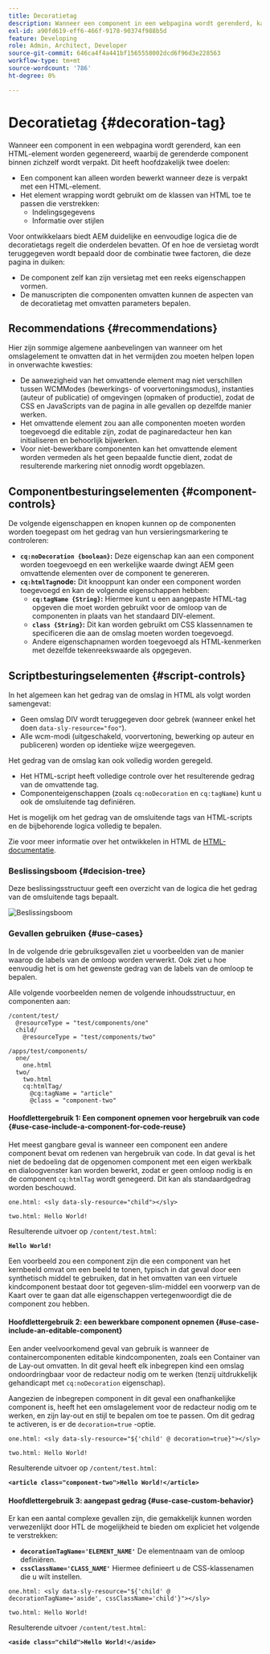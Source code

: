 ```yaml
---
title: Decoratietag
description: Wanneer een component in een webpagina wordt gerenderd, kan een HTML-element worden gegenereerd, waarbij de gerenderde component binnen zichzelf wordt verpakt. Voor ontwikkelaars biedt AEM duidelijke en eenvoudige logica die de decoratietags regelt die onderdelen bevatten.
exl-id: a90fd619-eff6-466f-9178-90374f988b5d
feature: Developing
role: Admin, Architect, Developer
source-git-commit: 646ca4f4a441bf1565558002dcd6f96d3e228563
workflow-type: tm+mt
source-wordcount: '786'
ht-degree: 0%

---
```


# Decoratietag {#decoration-tag}

Wanneer een component in een webpagina wordt gerenderd, kan een HTML-element worden gegenereerd, waarbij de gerenderde component binnen zichzelf wordt verpakt. Dit heeft hoofdzakelijk twee doelen:

* Een component kan alleen worden bewerkt wanneer deze is verpakt met een HTML-element.
* Het element wrapping wordt gebruikt om de klassen van HTML toe te passen die verstrekken:
   * Indelingsgegevens
   * Informatie over stijlen

Voor ontwikkelaars biedt AEM duidelijke en eenvoudige logica die de decoratietags regelt die onderdelen bevatten. Of en hoe de versietag wordt teruggegeven wordt bepaald door de combinatie twee factoren, die deze pagina in duiken:

* De component zelf kan zijn versietag met een reeks eigenschappen vormen.
* De manuscripten die componenten omvatten kunnen de aspecten van de decoratietag met omvatten parameters bepalen.

## Recommendations {#recommendations}

Hier zijn sommige algemene aanbevelingen van wanneer om het omslagelement te omvatten dat in het vermijden zou moeten helpen lopen in onverwachte kwesties:

* De aanwezigheid van het omvattende element mag niet verschillen tussen WCMModes (bewerkings- of voorvertoningsmodus), instanties (auteur of publicatie) of omgevingen (opmaken of productie), zodat de CSS en JavaScripts van de pagina in alle gevallen op dezelfde manier werken.
* Het omvattende element zou aan alle componenten moeten worden toegevoegd die editable zijn, zodat de paginaredacteur hen kan initialiseren en behoorlijk bijwerken.
* Voor niet-bewerkbare componenten kan het omvattende element worden vermeden als het geen bepaalde functie dient, zodat de resulterende markering niet onnodig wordt opgeblazen.

## Componentbesturingselementen {#component-controls}

De volgende eigenschappen en knopen kunnen op de componenten worden toegepast om het gedrag van hun versieringsmarkering te controleren:

* **`cq:noDecoration {boolean}`:** Deze eigenschap kan aan een component worden toegevoegd en een werkelijke waarde dwingt AEM geen omvattende elementen over de component te genereren.
* **`cq:htmlTag`node:** Dit knooppunt kan onder een component worden toegevoegd en kan de volgende eigenschappen hebben:
   * **`cq:tagName {String}`:** Hiermee kunt u een aangepaste HTML-tag opgeven die moet worden gebruikt voor de omloop van de componenten in plaats van het standaard DIV-element.
   * **`class {String}`:** Dit kan worden gebruikt om CSS klassennamen te specificeren die aan de omslag moeten worden toegevoegd.
   * Andere eigenschapnamen worden toegevoegd als HTML-kenmerken met dezelfde tekenreekswaarde als opgegeven.

## Scriptbesturingselementen {#script-controls}

In het algemeen kan het gedrag van de omslag in HTML als volgt worden samengevat:

* Geen omslag DIV wordt teruggegeven door gebrek (wanneer enkel het doen `data-sly-resource="foo"`).
* Alle wcm-modi (uitgeschakeld, voorvertoning, bewerking op auteur en publiceren) worden op identieke wijze weergegeven.

Het gedrag van de omslag kan ook volledig worden geregeld.

* Het HTML-script heeft volledige controle over het resulterende gedrag van de omvattende tag.
* Componenteigenschappen (zoals `cq:noDecoration` en `cq:tagName`) kunt u ook de omsluitende tag definiëren.

Het is mogelijk om het gedrag van de omsluitende tags van HTML-scripts en de bijbehorende logica volledig te bepalen.

Zie voor meer informatie over het ontwikkelen in HTML de [HTML-documentatie](https://experienceleague.adobe.com/docs/experience-manager-htl/using/overview.html).

### Beslissingsboom {#decision-tree}

Deze beslissingsstructuur geeft een overzicht van de logica die het gedrag van de omsluitende tags bepaalt.

![Beslissingsboom](assets/decoration-tag-decision-tree.png)

### Gevallen gebruiken {#use-cases}

In de volgende drie gebruiksgevallen ziet u voorbeelden van de manier waarop de labels van de omloop worden verwerkt. Ook ziet u hoe eenvoudig het is om het gewenste gedrag van de labels van de omloop te bepalen.

Alle volgende voorbeelden nemen de volgende inhoudsstructuur, en componenten aan:

```
/content/test/
  @resourceType = "test/components/one"
  child/
    @resourceType = "test/components/two"
```

```
/apps/test/components/
  one/
    one.html
  two/
    two.html
    cq:htmlTag/
      @cq:tagName = "article"
      @class = "component-two"
```

#### Hoofdlettergebruik 1: Een component opnemen voor hergebruik van code {#use-case-include-a-component-for-code-reuse}

Het meest gangbare geval is wanneer een component een andere component bevat om redenen van hergebruik van code. In dat geval is het niet de bedoeling dat de opgenomen component met een eigen werkbalk en dialoogvenster kan worden bewerkt, zodat er geen omloop nodig is en de component `cq:htmlTag` wordt genegeerd. Dit kan als standaardgedrag worden beschouwd.

`one.html: <sly data-sly-resource="child"></sly>`

`two.html: Hello World!`

Resulterende uitvoer op `/content/test.html`:

**`Hello World!`**

Een voorbeeld zou een component zijn die een component van het kernbeeld omvat om een beeld te tonen, typisch in dat geval door een synthetisch middel te gebruiken, dat in het omvatten van een virtuele kindcomponent bestaat door tot gegeven-slim-middel een voorwerp van de Kaart over te gaan dat alle eigenschappen vertegenwoordigt die de component zou hebben.

#### Hoofdlettergebruik 2: een bewerkbare component opnemen {#use-case-include-an-editable-component}

Een ander veelvoorkomend geval van gebruik is wanneer de containercomponenten editable kindcomponenten, zoals een Container van de Lay-out omvatten. In dit geval heeft elk inbegrepen kind een omslag ondoordringbaar voor de redacteur nodig om te werken (tenzij uitdrukkelijk gehandicapt met `cq:noDecoration` eigenschap).

Aangezien de inbegrepen component in dit geval een onafhankelijke component is, heeft het een omslagelement voor de redacteur nodig om te werken, en zijn lay-out en stijl te bepalen om toe te passen. Om dit gedrag te activeren, is er de `decoration=true` -optie.

`one.html: <sly data-sly-resource="${'child' @ decoration=true}"></sly>`

`two.html: Hello World!`

Resulterende uitvoer op `/content/test.html`:

**`<article class="component-two">Hello World!</article>`**

#### Hoofdlettergebruik 3: aangepast gedrag {#use-case-custom-behavior}

Er kan een aantal complexe gevallen zijn, die gemakkelijk kunnen worden verwezenlijkt door HTL de mogelijkheid te bieden om expliciet het volgende te verstrekken:

* **`decorationTagName='ELEMENT_NAME'`** De elementnaam van de omloop definiëren.
* **`cssClassName='CLASS_NAME'`** Hiermee definieert u de CSS-klassenamen die u wilt instellen.

`one.html: <sly data-sly-resource="${'child' @ decorationTagName='aside', cssClassName='child'}"></sly>`

`two.html: Hello World!`

Resulterende uitvoer `/content/test.html`:

**`<aside class="child">Hello World!</aside>`**
